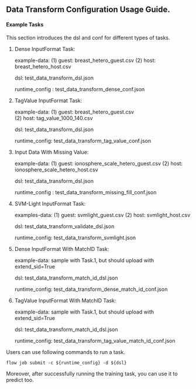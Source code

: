 ## Data Transform Configuration Usage Guide.

#### Example Tasks

This section introduces the dsl and conf for different types of tasks.

1. Dense InputFormat Task:

    example-data: (1) guest: breast_hetero_guest.csv (2) host: breast_hetero_host.csv  
    
    dsl: test_data_transform_dsl.json

    runtime_config : test_data_transform_dense_conf.json

2. TagValue InputFormat Task:
    
    example-data: (1) guest: breast_hetero_guest.csv  
                  (2) host: tag_value_1000_140.csv  
    
    dsl: test_data_transform_dsl.json

    runtime_config: test_data_transform_tag_value_conf.json

3. Input Data With Missing Value:

    example-data: (1) guest: ionosphere_scale_hetero_guest.csv  (2) host: ionosphere_scale_hetero_host.csv 
    
    dsl: test_data_transform_dsl.json

    runtime_config : test_data_transform_missing_fill_conf.json 

4. SVM-Light InputFormat Task:  

    examples-data: (1) guest: svmlight_guest.csv  (2) host: svmlight_host.csv  
    
    dsl: test_data_transform_validate_dsl.json 
    
    runtime_config: test_data_transform_svmlight.json
    
5. Dense InputFormat With MatchID Task:

    example-data: sample with Task.1, but should upload with extend_sid=True  
    
    dsl: test_data_transform_match_id_dsl.json   
    
    runtime_config: test_data_transform_dense_match_id_conf.json  
    
6. TagValue InputFormat With MatchID Task:

    example-data: sample with Task.1, but should upload with extend_sid=True  
    
    dsl: test_data_transform_match_id_dsl.json   
    
    runtime_config: test_data_transform_tag_value_match_id_conf.json  


Users can use following commands to run a task.

    flow job submit -c ${runtime_config} -d ${dsl}

Moreover, after successfully running the training task, you can use it to predict too.
